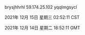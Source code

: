 brysjhhrhl 59.174.25.102 yqqlmgsycl

2021年 12月 15日 星期三 02:52:11 CST

2021年 12月 14日 星期二 18:52:11 GMT
